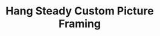 ---
title: "Hang Steady Custom Picture Framing"
url: /los-angeles/hang-steady-custom-picture-framing/
shop: frame
---